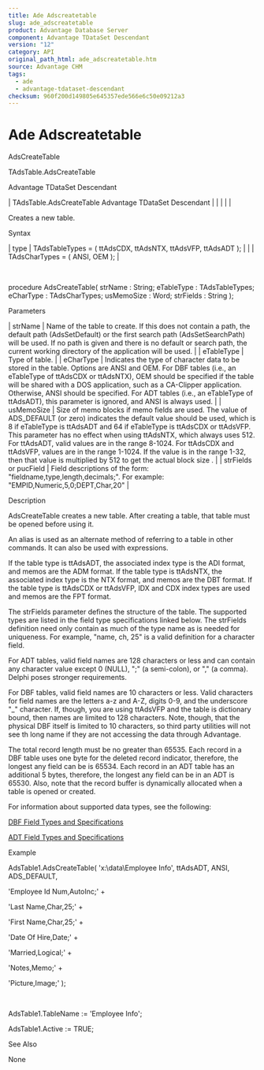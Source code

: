 ```yaml
---
title: Ade Adscreatetable
slug: ade_adscreatetable
product: Advantage Database Server
component: Advantage TDataSet Descendant
version: "12"
category: API
original_path_html: ade_adscreatetable.htm
source: Advantage CHM
tags:
  - ade
  - advantage-tdataset-descendant
checksum: 960f200d149805e645357ede566e6c50e09212a3
---
```


# Ade Adscreatetable

AdsCreateTable

TAdsTable.AdsCreateTable

Advantage TDataSet Descendant

| TAdsTable.AdsCreateTable  Advantage TDataSet Descendant |  |  |  |  |

Creates a new table.

Syntax

| type | TAdsTableTypes = ( ttAdsCDX, ttAdsNTX, ttAdsVFP, ttAdsADT ); |
|  | TAdsCharTypes = ( ANSI, OEM ); |

 

procedure AdsCreateTable( strName : String; eTableType : TAdsTableTypes; eCharType : TAdsCharTypes; usMemoSize : Word; strFields : String );

Parameters

| strName | Name of the table to create. If this does not contain a path, the default path (AdsSetDefault) or the first search path (AdsSetSearchPath) will be used. If no path is given and there is no default or search path, the current working directory of the application will be used. |
| eTableType | Type of table. |
| eCharType | Indicates the type of character data to be stored in the table. Options are ANSI and OEM. For DBF tables (i.e., an eTableType of ttAdsCDX or ttAdsNTX), OEM should be specified if the table will be shared with a DOS application, such as a CA-Clipper application. Otherwise, ANSI should be specified. For ADT tables (i.e., an eTableType of ttAdsADT), this parameter is ignored, and ANSI is always used. |
| usMemoSize | Size of memo blocks if memo fields are used. The value of ADS\_DEFAULT (or zero) indicates the default value should be used, which is 8 if eTableType is ttAdsADT and 64 if eTableType is ttAdsCDX or ttAdsVFP. This parameter has no effect when using ttAdsNTX, which always uses 512. For ttAdsADT, valid values are in the range 8-1024. For ttAdsCDX and ttAdsVFP, values are in the range 1-1024. If the value is in the range 1-32, then that value is multiplied by 512 to get the actual block size . |
| strFields or  pucField | Field descriptions of the form: "fieldname,type,length,decimals;". For example: "EMPID,Numeric,5,0;DEPT,Char,20" |

Description

AdsCreateTable creates a new table. After creating a table, that table must be opened before using it.

An alias is used as an alternate method of referring to a table in other commands. It can also be used with expressions.

If the table type is ttAdsADT, the associated index type is the ADI format, and memos are the ADM format. If the table type is ttAdsNTX, the associated index type is the NTX format, and memos are the DBT format. If the table type is ttAdsCDX or ttAdsVFP, IDX and CDX index types are used and memos are the FPT format.

The strFields parameter defines the structure of the table. The supported types are listed in the field type specifications linked below. The strFields definition need only contain as much of the type name as is needed for uniqueness. For example, "name, ch, 25" is a valid definition for a character field.

For ADT tables, valid field names are 128 characters or less and can contain any character value except 0 (NULL), ";" (a semi-colon), or "," (a comma). Delphi poses stronger requirements.

For DBF tables, valid field names are 10 characters or less. Valid characters for field names are the letters a-z and A-Z, digits 0-9, and the underscore "\_" character. If, though, you are using ttAdsVFP and the table is dictionary bound, then names are limited to 128 characters. Note, though, that the physical DBF itself is limited to 10 characters, so third party utilities will not see th long name if they are not accessing the data through Advantage.

The total record length must be no greater than 65535. Each record in a DBF table uses one byte for the deleted record indicator, therefore, the longest any field can be is 65534. Each record in an ADT table has an additional 5 bytes, therefore, the longest any field can be in an ADT is 65530. Also, note that the record buffer is dynamically allocated when a table is opened or created.

For information about supported data types, see the following:

[DBF Field Types and Specifications](master_dbf_field_types_and_specifications.md)

[ADT Field Types and Specifications](master_adt_field_types_and_specifications.md)

Example

AdsTable1.AdsCreateTable( 'x:\data\Employee Info', ttAdsADT, ANSI, ADS\_DEFAULT,

'Employee Id Num,AutoInc;' +

'Last Name,Char,25;' +

'First Name,Char,25;' +

'Date Of Hire,Date;' +

'Married,Logical;' +

'Notes,Memo;' +

'Picture,Image;' );

 

AdsTable1.TableName := 'Employee Info';

AdsTable1.Active := TRUE;

See Also

None
